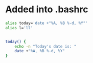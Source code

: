 # Added into .bashrc
```sh
alias today='date +"%A, %B %-d, %Y"'
alias l='ll'


today() {
    echo -n "Today's date is: "
    date +"%A, %B %-d, %Y"
}

```
